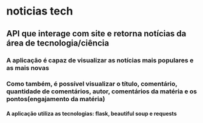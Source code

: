 # noticias tech
## API que interage com site e retorna notícias da área de tecnologia/ciência
### A aplicação é capaz de visualizar as notícias mais populares e as mais novas
### Como também, é possível visualizar o título, comentário, quantidade de comentários, autor, comentários da matéria e os pontos(engajamento da matéria)
#### A aplicação utiliza as tecnologias: flask, beautiful soup e requests
